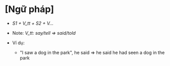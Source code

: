 # [Ngữ pháp]
* *S1 + V_tt + S2 + V...*
* Note: *V_tt: say/tell => said/told*

* Ví dụ:
  - "I saw a dog in the park", he said
  => he said he had seen a dog in the park